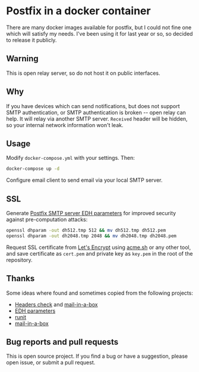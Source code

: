 # Postfix in a docker container

There are many docker images available for postfix, but I could not fine one which will satisfy my needs. I've been using it for last year or so, so decided to release it publicly.

## Warning

This is open relay server, so do not host it on public interfaces.

## Why

If you have devices which can send notifications, but does not support SMTP authentication, or SMTP authentication is broken -- open relay can help. It will relay via another SMTP server. `Received` header will be hidden, so your internal network information won't leak.

## Usage

Modify `docker-compose.yml` with your settings. Then:

```sh
docker-compose up -d
```

Configure email client to send email via your local SMTP server.

## SSL

Generate [Postfix SMTP server EDH parameters][5] for improved security against pre-computation attacks:

```sh
openssl dhparam -out dh512.tmp 512 && mv dh512.tmp dh512.pem
openssl dhparam -out dh2048.tmp 2048 && mv dh2048.tmp dh2048.pem
```

Request SSL certificate from [Let's Encrypt][1] using [acme.sh][2] or any other tool, and save certificate as `cert.pem` and private key as `key.pem` in the root of the repository.

## Thanks

Some ideas where found and sometimes copied from the following projects:

* [Headers check][3] and [mail-in-a-box][4]
* [EDH parameters][5]
* [runit][6]
* [mail-in-a-box][4]

## Bug reports and pull requests

This is open source project. If you find a bug or have a suggestion, please open issue, or submit a pull request.


[1]: https://letsencrypt.org
[2]: https://github.com/Neilpang/acme.sh
[3]: https://major.io/2013/04/14/remove-sensitive-information-from-email-headers-with-postfix/
[4]: https://github.com/mail-in-a-box/mailinabox/blob/master/conf/postfix_outgoing_mail_header_filters
[5]: http://www.postfix.org/FORWARD_SECRECY_README.html
[6]: https://github.com/jessfraz/dockerfiles/blob/master/postfix/service/postfix/run
